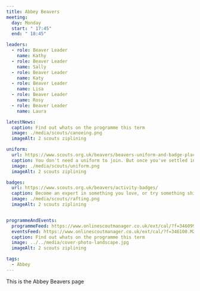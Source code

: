 ```yaml
---
title: Abbey Beavers
meeting:
  day: Monday
  start: " 17:45"
  end: " 18:45"

leaders:
  - role: Beaver Leader
    name: Kathy
  - role: Beaver Leader
    name: Sally
  - role: Beaver Leader
    name: Katy
  - role: Beaver Leader
    name: Lisa
  - role: Beaver Leader
    name: Rosy
  - role: Beaver Leader
    name: Laura

latestNews:
  caption: Find out whats on the programme this term
  image: ./media/scouts/canoeing.png
  imageAlt: 2 scouts ziplining

uniform:
  url: https://www.scouts.org.uk/beavers/beavers-uniform-and-badge-placement/
  caption: You don't need a uniform to join. But once you've settled in, you'll start speedily earning badges, and you'll need to know where to put them!
  image: ./media/scouts/uniform.png
  imageAlt: 2 scouts ziplining

badges:
  url: https://www.scouts.org.uk/beavers/activity-badges/
  caption: Become an expert in something you love, or try something shiny and new. There’s a badge to suit each and every Beaver.
  image: ./media/scouts/rafting.png
  imageAlt: 2 scouts ziplining


programmeAndEvents:
  programmeFeed: https://www.onlinescoutmanager.co.uk/ext/cal/?f=346099.ODk3MmE0MWYwNDI3ZWVlZDQ2MWI0MDg2MTNmNDU3ODgzZDYyYmExN2E4MTNhN2E4NGE5NmE5NWViZDAzNzZhYmYwMjY2ZjM5ZmYwOGJiMWJkYzdjNTExMjFkYzc3ODc4NzNmYzNiMTJhZDg0ZTQ1N2ZiNTU1M2VkNThmYWQ0M2Q%3D.4IVEUcGWY9
  eventsFeed: https://www.onlinescoutmanager.co.uk/ext/cal/?f=346100.M2Y5ZTM0MzI0NjU0YTU3YjRjZTAyZTE3MmRmOWZiNzMyZTc1Y2E4MzVhZWVlM2M0YWZiMDNlOTgxNDEyOTg1NTgzN2VmNzRmMGQ1OTI4M2M4MDcxNmQwOGRhYzQ3MWZhYzJhZmMwN2U2ZTczOTk3M2ZlYzRkY2MwMjQzYzllNDk%3D.TTn2VYoiIs
  caption: Find out whats on the programme this term
  image: ../../media/cover-photo-landscape.jpg
  imageAlt: 2 scouts ziplining

tags:
  - Abbey
---
```


This is the Abbey Beavers page